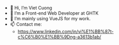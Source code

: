 - 👋 Hi, I’m Viet Cuong
- 👀 I’m a Front-end Web Developer at GHTK
- 🌱 I’m mainly using VueJS for my work.
- 📫 Contact me:
  - https://www.linkedin.com/in/vi%E1%BB%87t-c%C6%B0%E1%BB%9Dng-a3613b1ab/

<!---
vietcuongk99/vietcuongk99 is a ✨ special ✨ repository because its `README.md` (this file) appears on your GitHub profile.
You can click the Preview link to take a look at your changes.
--->
